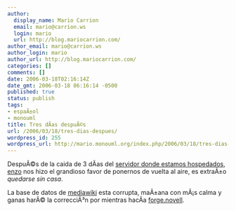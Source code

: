 ```yaml
---
author:
  display_name: Mario Carrion
  email: mario@carrion.ws
  login: mario
  url: http://blog.mariocarrion.com/
author_email: mario@carrion.ws
author_login: mario
author_url: http://blog.mariocarrion.com/
categories: []
comments: []
date: 2006-03-18T02:16:14Z
date_gmt: 2006-03-18 06:16:14 -0500
published: true
status: publish
tags:
- espaÃ±ol
- monouml
title: Tres dÃ­as despuÃ©s
url: /2006/03/18/tres-dias-despues/
wordpress_id: 255
wordpress_url: http://mario.monouml.org/index.php/2006/03/18/tres-dias-despues/
---
```


<p>DespuÃ©s de la caida de 3 dÃ­as del <a href="http://www.monouml.org">servidor donde estamos hospedados</a>, <a href="http://www.enzolutions.com/">enzo</a> nos hizo el grandioso favor de ponernos de vuelta al aire, es extraÃ±o <em>quedarse sin casa</em>. </p>
<p>La base de datos de <a href="http://www.mediawiki.org">mediawiki</a> esta corrupta, maÃ±ana con mÃ¡s calma y ganas harÃ© la correcciÃ³n por mientras hacÃ­a <a href="http://forge.novell.com/modules/xfmod/project/?monouml">forge.novell</a>.</p>
